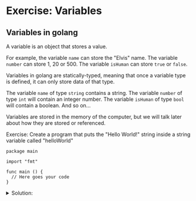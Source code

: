 # Exercise: Variables

## Variables in golang

A variable is an object that stores a value.

For example, the variable `name` can store the "Elvis" name.
The variable `number` can store 1, 20 or 500.
The variable `isHuman` can store `true` or `false`.

Variables in golang are statically-typed, meaning that once a variable type is defined, it can only store data of that type.

The variable `name` of type `string` contains a string.
The variable `number` of type `int` will contain an integer number.
The variable `isHuman` of type `bool` will contain a boolean.
And so on...

Variables are stored in the memory of the computer, but we will talk later about how they are stored or referenced.

Exercise: Create a program that puts the "Hello World!" string inside a string variable called "helloWorld"

```golang
package main

import "fmt"

func main () {
  // Here goes your code
}
```

<details>
<summary> Solution: </summary>

```golang
package main

import "fmt"

func main() {
  // Creating new variable called helloWorld
  var helloWorld string
  helloWorld = "Hello World!"
  // Print the variable
  fmt.Println(helloWorld)
}

// To run the program:
// - go run solution.go
```

</details>
